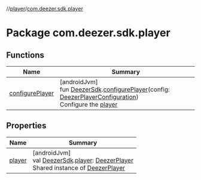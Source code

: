 //[player](../../index.md)/[com.deezer.sdk.player](index.md)

# Package com.deezer.sdk.player

## Functions

| Name                                   | Summary                                                                                                                                                                                                                                                                                                                               |
| -------------------------------------- | ------------------------------------------------------------------------------------------------------------------------------------------------------------------------------------------------------------------------------------------------------------------------------------------------------------------------------------- |
| [configurePlayer](configure-player.md) | [androidJvm]<br/>fun [DeezerSdk](../../../authentication/authentication/com.deezer.sdk/-deezer-sdk/index.md).[configurePlayer](configure-player.md)(config: [DeezerPlayerConfiguration](../../../player/player-api/player-api/com.deezer.sdk.player.api/-deezer-player-configuration/index.md))<br/>Configure the [player](player.md) |

## Properties

| Name                | Summary                                                                                                                                                                                                                                                                                                                                                                  |
| ------------------- | ------------------------------------------------------------------------------------------------------------------------------------------------------------------------------------------------------------------------------------------------------------------------------------------------------------------------------------------------------------------------ |
| [player](player.md) | [androidJvm]<br/>val [DeezerSdk](../../../authentication/authentication/com.deezer.sdk/-deezer-sdk/index.md).[player](player.md): [DeezerPlayer](../../../player/player-api/player-api/com.deezer.sdk.player.api/-deezer-player/index.md)<br/>Shared instance of [DeezerPlayer](../../../player/player-api/player-api/com.deezer.sdk.player.api/-deezer-player/index.md) |
